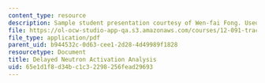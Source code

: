```yaml
---
content_type: resource
description: Sample student presentation courtesy of Wen-fai Fong. Used with permission.
file: https://ol-ocw-studio-app-qa.s3.amazonaws.com/courses/12-091-trace-element-analysis-of-geological-biological-environmental-materials-by-neutron-activation-analysis-an-exposure-january-iap-2005/65e1d1f8d34bc1c32298256fead29693_delayednaa.pdf
file_type: application/pdf
parent_uid: b944532c-0d63-cee1-2d28-4d49989f1828
resourcetype: Document
title: Delayed Neutron Activation Analysis
uid: 65e1d1f8-d34b-c1c3-2298-256fead29693
---
```

